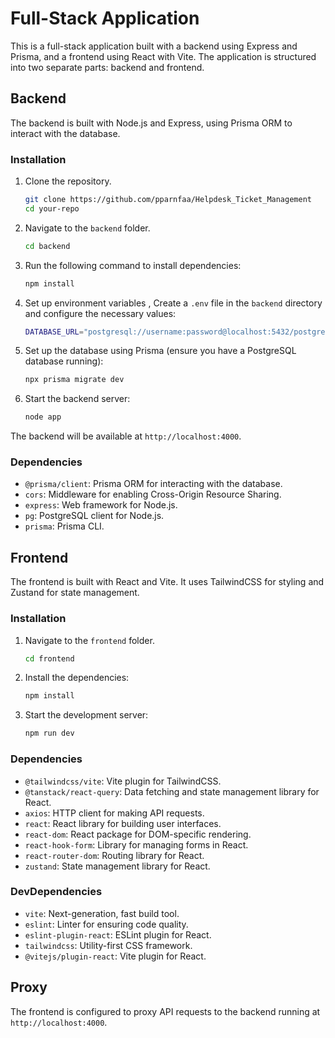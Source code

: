 
# Full-Stack Application

This is a full-stack application built with a backend using Express and Prisma, and a frontend using React with Vite. The application is structured into two separate parts: backend and frontend.

## Backend

The backend is built with Node.js and Express, using Prisma ORM to interact with the database.

### Installation

1. Clone the repository.
	```bash
    git clone https://github.com/pparnfaa/Helpdesk_Ticket_Management
    cd your-repo
2. Navigate to the `backend` folder.
	```bash
    cd backend
3. Run the following command to install dependencies:
    ```bash
    npm install
4. Set up environment variables , Create a `.env` file in the `backend` directory and configure the necessary values:
	 ```bash
    DATABASE_URL="postgresql://username:password@localhost:5432/postgres"
6. Set up the database using Prisma (ensure you have a PostgreSQL database running):
    ```bash
    npx prisma migrate dev
7.  Start the backend server:
	```bash
    node app
The backend will be available at `http://localhost:4000`.

### Dependencies

-   `@prisma/client`: Prisma ORM for interacting with the database.
-   `cors`: Middleware for enabling Cross-Origin Resource Sharing.
-   `express`: Web framework for Node.js.
-   `pg`: PostgreSQL client for Node.js.
-   `prisma`: Prisma CLI.

## Frontend

The frontend is built with React and Vite. It uses TailwindCSS for styling and Zustand for state management.

### Installation

1.  Navigate to the `frontend` folder.
	 ```bash
    cd frontend
2.  Install the dependencies:
	```bash
	npm install
3. Start the development server:
	```bash
    npm run dev
### Dependencies

-   `@tailwindcss/vite`: Vite plugin for TailwindCSS.
-   `@tanstack/react-query`: Data fetching and state management library for React.
-   `axios`: HTTP client for making API requests.
-   `react`: React library for building user interfaces.
-   `react-dom`: React package for DOM-specific rendering.
-   `react-hook-form`: Library for managing forms in React.
-   `react-router-dom`: Routing library for React.
-   `zustand`: State management library for React.

### DevDependencies

-   `vite`: Next-generation, fast build tool.
-   `eslint`: Linter for ensuring code quality.
-   `eslint-plugin-react`: ESLint plugin for React.
-   `tailwindcss`: Utility-first CSS framework.
-   `@vitejs/plugin-react`: Vite plugin for React.

## Proxy

The frontend is configured to proxy API requests to the backend running at `http://localhost:4000`.
